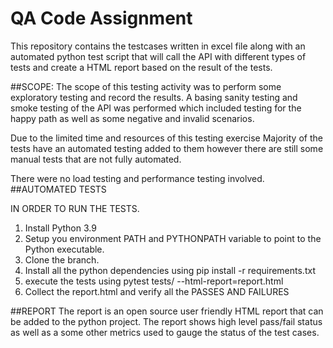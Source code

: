 # QA Code Assignment


This repository contains the testcases written in excel file along with an automated
python test script that will call the API with different types of 
tests and create a HTML report based on the result of the tests. 

##SCOPE: 
The scope of this testing activity was to perform some exploratory 
testing and record the results. 
A basing sanity testing and smoke testing of the API was performed
which included testing for the happy path as well as some
negative and invalid scenarios. 

Due to the limited time and resources of this testing exercise
Majority of the tests have an automated testing added to them
however there are still some manual tests that are not fully
automated. 

There were no load testing and performance testing involved. 
##AUTOMATED TESTS

IN ORDER TO RUN THE TESTS. 
1. Install Python 3.9 
2. Setup you environment PATH and PYTHONPATH variable to 
point to the Python executable.
3. Clone the branch. 
4. Install all the python dependencies using pip install -r requirements.txt
5. execute the tests using pytest tests/ --html-report=report.html
6. Collect the report.html and verify all the PASSES AND FAILURES


##REPORT
The report is an open source user friendly HTML report that can
be added to the python project. The report shows high level
pass/fail status as well as a some other metrics used to gauge
the status of the test cases. 
